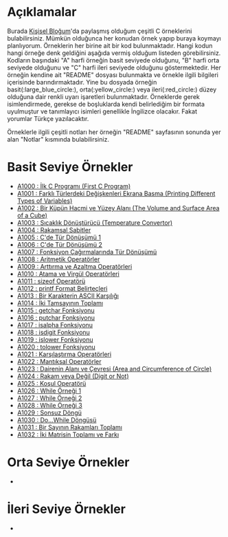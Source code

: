 # Açıklamalar
<p>Burada <a href="https://www.mustafayemural.com">Kişisel Bloğum</a>'da paylaşmış olduğum çeşitli C örneklerini bulabilirsiniz. Mümkün olduğunca her konudan örnek yapıp buraya koymayı planlıyorum. Örneklerin her birine ait bir kod bulunmaktadır. Hangi kodun hangi örneğe denk geldiğini aşağıda vermiş olduğum listeden görebilirsiniz. Kodların başındaki "A" harfi örneğin basit seviyede olduğunu, "B" harfi orta seviyede olduğunu ve "C" harfi ileri seviyede olduğunu göstermektedir. Her örneğin kendine ait "README" dosyası bulunmakta ve örnekle ilgili bilgileri içerisinde barındırmaktadır. Yine bu dosyada örneğin basit(:large_blue_circle:), orta(:yellow_circle:) veya ileri(:red_circle:) düzey olduğuna dair renkli uyarı işaretleri bulunmaktadır. Örneklerde gerek isimlendirmede, gerekse de boşluklarda kendi belirlediğim bir formata uyulmuştur ve tanımlayıcı isimleri genellikle İngilizce olacakır. Fakat yorumlar Türkçe yazılacaktır.</p>

<p>Örneklerle ilgili çeşitli notları her örneğin "README" sayfasının sonunda yer alan "Notlar" kısmında bulabilirsiniz.</p>

# Basit Seviye Örnekler
- <a href="https://github.com/myemural/C-Examples/tree/master/Examples/A1000">A1000 : İlk C Programı (First C Program)</a>
- <a href="https://github.com/myemural/C-Examples/tree/master/Examples/A1001">A1001 : Farklı Türlerdeki Değişkenleri Ekrana Basma (Printing Different Types of Variables)</a>
- <a href="https://github.com/myemural/C-Examples/tree/master/Examples/A1002">A1002 : Bir Küpün Hacmi ve Yüzey Alanı (The Volume and Surface Area of a Cube)</a>
- <a href="https://github.com/myemural/C-Examples/tree/master/Examples/A1003">A1003 : Sıcaklık Dönüştürücü (Temperature Convertor)</a>
- <a href="https://github.com/myemural/C-Examples/tree/master/Examples/A1004">A1004 : Rakamsal Sabitler</a>
- <a href="https://github.com/myemural/C-Examples/tree/master/Examples/A1005">A1005 : C'de Tür Dönüşümü 1</a>
- <a href="https://github.com/myemural/C-Examples/tree/master/Examples/A1006">A1006 : C'de Tür Dönüşümü 2</a>
- <a href="https://github.com/myemural/C-Examples/tree/master/Examples/A1007">A1007 : Fonksiyon Çağırmalarında Tür Dönüşümü</a>
- <a href="https://github.com/myemural/C-Examples/tree/master/Examples/A1008">A1008 : Aritmetik Operatörler</a>
- <a href="https://github.com/myemural/C-Examples/tree/master/Examples/A1009">A1009 : Arttırma ve Azaltma Operatörleri</a>
- <a href="https://github.com/myemural/C-Examples/tree/master/Examples/A1010">A1010 : Atama ve Virgül Operatörleri</a>
- <a href="https://github.com/myemural/C-Examples/tree/master/Examples/A1011">A1011 : sizeof Operatörü</a>
- <a href="https://github.com/myemural/C-Examples/tree/master/Examples/A1012">A1012 : printf Format Belirteçleri</a>
- <a href="https://github.com/myemural/C-Examples/tree/master/Examples/A1013">A1013 : Bir Karakterin ASCII Karşılığı</a>
- <a href="https://github.com/myemural/C-Examples/tree/master/Examples/A1014">A1014 : İki Tamsayının Toplamı</a>
- <a href="https://github.com/myemural/C-Examples/tree/master/Examples/A1015">A1015 : getchar Fonksiyonu</a>
- <a href="https://github.com/myemural/C-Examples/tree/master/Examples/A1016">A1016 : putchar Fonksiyonu</a>
- <a href="https://github.com/myemural/C-Examples/tree/master/Examples/A1017">A1017 : isalpha Fonksiyonu</a>
- <a href="https://github.com/myemural/C-Examples/tree/master/Examples/A1018">A1018 : isdigit Fonksiyonu</a>
- <a href="https://github.com/myemural/C-Examples/tree/master/Examples/A1019">A1019 : islower Fonksiyonu</a>
- <a href="https://github.com/myemural/C-Examples/tree/master/Examples/A1020">A1020 : tolower Fonksiyonu</a>
- <a href="https://github.com/myemural/C-Examples/tree/master/Examples/A1021">A1021 : Karşılaştırma Operatörleri</a>
- <a href="https://github.com/myemural/C-Examples/tree/master/Examples/A1022">A1022 : Mantıksal Operatörler</a>
- <a href="https://github.com/myemural/C-Examples/tree/master/Examples/A1023">A1023 : Dairenin Alanı ve Çevresi (Area and Circumference of Circle)</a>
- <a href="https://github.com/myemural/C-Examples/tree/master/Examples/A1024">A1024 : Rakam veya Değil (Digit or Not)</a>
- <a href="https://github.com/myemural/C-Examples/tree/master/Examples/A1025">A1025 : Koşul Operatörü</a>
- <a href="https://github.com/myemural/C-Examples/tree/master/Examples/A1026">A1026 : While Örneği 1</a>
- <a href="https://github.com/myemural/C-Examples/tree/master/Examples/A1027">A1027 : While Örneği 2</a>
- <a href="https://github.com/myemural/C-Examples/tree/master/Examples/A1028">A1028 : While Örneği 3</a>
- <a href="https://github.com/myemural/C-Examples/tree/master/Examples/A1029">A1029 : Sonsuz Döngü</a>
- <a href="https://github.com/myemural/C-Examples/tree/master/Examples/A1030">A1030 : Do...While Döngüsü</a>
- <a href="https://github.com/myemural/C-Examples/tree/master/Examples/A1031">A1031 : Bir Sayının Rakamları Toplamı</a>
- <a href="https://github.com/myemural/C-Examples/tree/master/Examples/A1032">A1032 : İki Matrisin Toplamı ve Farkı</a>

# Orta Seviye Örnekler
- 

# İleri Seviye Örnekler
- 
